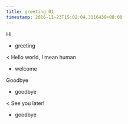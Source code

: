 ```yaml
---
title: greeting_01
timestamp: 2016-11-23T15:02:04.3116439+08:00
---
```


Hi
* greeting

< Hello world, I mean human
* welcome

Goodbye
* goodbye

< See you later!
* goodbye
